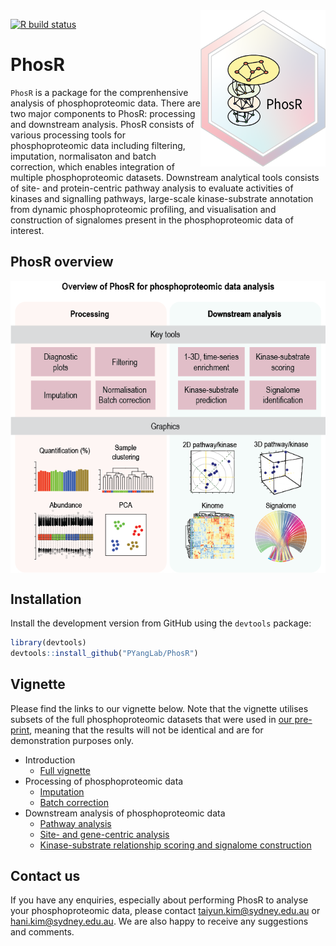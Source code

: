 <img src="man/figures/PhosR_logo.png" align="right" width="200" height="250" />

<!-- badges: start -->
[![R build status](https://github.com/PYangLab/PhosR/workflows/R-CMD-check/badge.svg)](https://github.com/PYangLab/PhosR/actions)
<!-- badges: end -->


# PhosR

`PhosR` is a package for the comprenhensive analysis of phosphoproteomic data. There are two major components to PhosR: processing and downstream analysis. PhosR consists of various processing tools for phosphoproteomic data including filtering, imputation, normalisaton and batch correction, which enables integration of multiple phosphoproteomic datasets. Downstream analytical tools consists of site- and protein-centric pathway analysis to evaluate activities of kinases and signalling pathways, large-scale kinase-substrate annotation from dynamic phosphoproteomic profiling, and visualisation and construction of signalomes present in the phosphoproteomic data of interest.

## PhosR overview

<img src="https://raw.githubusercontent.com/PYangLab/PhosR/master/inst/graphical_abstract.png" align="center"/>


## Installation

Install the development version from GitHub using the `devtools` package:

```r
library(devtools)
devtools::install_github("PYangLab/PhosR")
```

## Vignette 

<!--You can find the vignette at our website: https://PYangLab.github.io/PhosR/articles/PhosR.html-->
Please find the links to our vignette below. Note that the vignette utilises subsets of the full phosphoproteomic datasets that were used in [our pre-print](https://www.biorxiv.org/content/10.1101/2020.08.31.276329v2.full), meaning that the results will not be identical and are for demonstration purposes only.

* Introduction
     * [Full vignette](https://pyanglab.github.io/PhosR/articles/PhosR.html)
* Processing of phosphoproteomic data 
     * [Imputation](https://PYangLab.github.io/PhosR/articles/web/imputation.html)
     * [Batch correction](https://PYangLab.github.io/PhosR/articles/web/batch_correction.html)
* Downstream analysis of phosphoproteomic data
     * [Pathway analysis](https://PYangLab.github.io/PhosR/articles/web/pathway_analysis.html)
     * [Site- and gene-centric analysis](https://PYangLab.github.io/PhosR/articles/web/site_gene_analysis.html)
     * [Kinase-substrate relationship scoring and signalome construction](https://PYangLab.github.io/PhosR/articles/web/signalomes.html)


## Contact us

If you have any enquiries, especially about performing PhosR to analyse your phosphoproteomic data, please contact taiyun.kim@sydney.edu.au or hani.kim@sydney.edu.au. We are also happy to receive any suggestions and comments.
